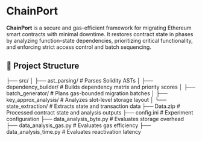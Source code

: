 # ChainPort

**ChainPort** is a secure and gas-efficient framework for migrating Ethereum smart contracts with minimal downtime. It restores contract state in phases by analyzing function–state dependencies, prioritizing critical functionality, and enforcing strict access control and batch sequencing.

## 📁 Project Structure

├── src/
│ ├── ast_parsing/ # Parses Solidity ASTs
│ ├── dependency_builder/ # Builds dependency matrix and priority scores
│ ├── batch_generator/ # Plans gas-bounded migration batches
│ ├── key_approx_analysis/ # Analyzes slot-level storage layout
│ └── state_extraction/ # Extracts state and transaction data
├── Data.zip # Processed contract state and analysis outputs
├── config.ini # Experiment configuration
├── data_analysis_byte.py # Evaluates storage overhead
├── data_analysis_gas.py # Evaluates gas efficiency
├── data_analysis_time.py # Evaluates reactivation latency
